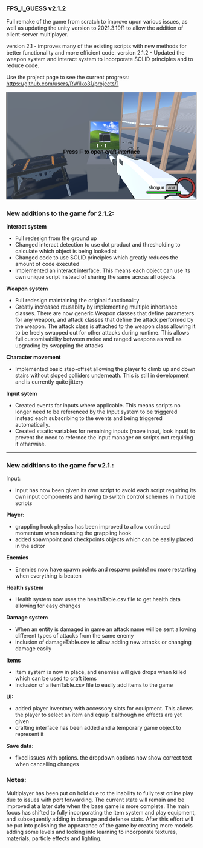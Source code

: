 ### FPS_I_GUESS v2.1.2
Full remake of the game from scratch to improve upon various issues, as well as updating the unity version to 2021.3.19f1 to allow the addition of client-server multiplayer.

version 2.1 - improves many of the existing scripts with new methods for better functionality and more efficient code.
version 2.1.2 - Updated the weapon system and interact system to incorporate SOLID principles and to reduce code.

Use the project page to see the current progress: https://github.com/users/RWilko31/projects/1

![image](https://github.com/RWilko31/FPS_I_GUESS/blob/FPS_I_GUESS-v2.1.2/game3.png)

### New additions to the game for 2.1.2:
**Interact system**
- Full redesign from the ground up
- Changed interact detection to use dot product and thresholding to calculate which object is being looked at
- Changed code to use SOLID principles which greatly reduces the amount of code executed
- Implemented an interact interface. This means each object can use its own unique script instead of sharing the same across all objects

**Weapon system**
- Full redesign maintaining the original functionality
- Greatly increased reusablity by implementing multiple inhertance classes. There are now generic Weapon classes that define parameters for any weapon, and attack classes that define the attack performed by the weapon. The attack class is attached to the weapon class allowing it to be freely swapped out for other attacks during runtime. This allows full customisability between melee and ranged weapons as well as upgrading by swapping the attacks
 
**Character movement**
- Implemented basic step-offset allowing the player to climb up and down stairs without sloped colliders underneath. This is still in development and is currently quite jittery

**Input sytem**
- Created events for inputs where applicable. This means scripts no longer need to be referenced by the Input system to be triggered instead each subscribing to the events and being triggered automatically.
- Created stsatic variables for remaining inputs (move input, look input) to prevent the need to refernce the input manager on scripts not requiring it otherwise.

------------------------------------------------------------------------------------------------------------------------------------------------------------------------------------------------------------------------------

### New additions to the game for v2.1.:
Input:
- input has now been given its own script to avoid each script requiring its own input components and having to switch control schemes in multiple scripts

**Player:**
- grappling hook physics has been improved to allow continued momentum when releasing the grappling hook
- added spawnpoint and checkpoints objects which can be easily placed in the editor 

**Enemies**
- Enemies now have spawn points and respawn points! no more restarting when everything is beaten

**Health system**
- Health system now uses the healthTable.csv file to get health data allowing for easy changes

**Damage system**
- When an entity is damaged in game an attack name will be sent allowing different types of attacks from the same enemy
- inclusion of damageTable.csv to allow adding new attacks or changing damage easily

**Items**
- Item system is now in place, and enemies will give drops when killed which can be used to craft items
- Inclusion of a itemTable.csv file to easily add items to the game

**UI:**
- added player Inventory with accessory slots for equipment. This allows the player to select an item and equip it although no effects are yet given
- crafting interface has been added and a temporary game object to represent it

**Save data:**
- fixed issues with options. the dropdown options now show correct text when cancelling changes

### Notes:
Multiplayer has been put on hold due to the inability to fully test online play due to issues with port forwarding. The current state will remain and be improved at a later date when the base game is more complete.
The main focus has shifted to fully incorporating the item system and play equipment, and subsequently adding in damage and defense stats. After this effort will be put into polishing the appearance of the game by creating more models adding some levels and looking into learning to incorporate textures, materials, particle effects and lighting.

